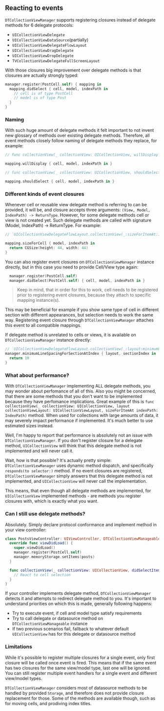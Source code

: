## Reacting to events

`DTCollectionViewManager` supports registering closures instead of delegate methods for 6 delegate protocols:

* `UICollectionViewDelegate`
* `UICollectionViewDataSource`(partially)
* `UICollectionViewDelegateFlowLayout`
* `UICollectionViewDragDelegate`
* `UICollectionViewDropDelegate`
* `TVCollectionViewDelegateFullScreenLayout`

With those closures big improvement over delegate methods is that closures are actually strongly typed:

```swift
manager.register(PostCell.self) { mapping in
  mapping.didSelect { cell, model, indexPath in
    // cell is of type PostCell
    // model is of type Post
  }
}
```

### Naming

With such huge amount of delegate methods it felt important to not invent new glossary of methods over existing delegate methods. Therefore, all event methods closely follow naming of delegate methods they replace, for example:

```swift
// func collectionView(_ collectionView: UICollectionView, willDisplay cell: UICollectionViewCell, forItemAt indexPath: IndexPath)

mapping.willDisplay { cell, model, indexPath in }

// func collectionView(_ collectionView: UICollectionView, shouldSelectItemAt indexPath: IndexPath) -> Bool

mapping.shouldSelect { cell, model, indexPath in }
```

### Different kinds of event closures

Whenever cell or reusable view delegate method is referring to can be provided, it will be, and closure accepts three arguments: `(View, Model, IndexPath) -> ReturnType`. However, for some delegate methods cell or view is not created yet. Such delegate methods are called with signature (Model, IndexPath) -> ReturnType. For example:

```swift
// `UICollectionViewDelegateFlowLayout.collectionView(_:sizeForItemAt:)`

mapping.sizeForCell { model, indexPath in
  return CGSize(height: 44, width: 44)
}
```

You can also register event closures on `DTCollectionViewManager` instance directly, but in this case you need to provide Cell/View type again:

```swift
  manager.register(PostCell.self)
  manager.didSelect(PostCell.self) { cell, model, indexPath in }
```

> Keep in mind, that in order for this to work, cell needs to be registered prior to registering event closures, because they attach to specific mapping instance(s).

This may be beneficial for example if you show same type of cell in different section with different appearances, but selection needs to work the same way. Registering event closure through `DTCollectionViewManager` attaches this event to all compatible mappings.

If delegate method is unrelated to cells or views, it is available on `DTCollectionViewManager` instance directly:

```swift
// `UICollectionViewDelegateFlowLayout.collectionView(_:layout:minimumLineSpacingForSectionAt:)`
manager.minimumLineSpacingForSectionAtIndex { layout, sectionIndex in
  return 10
}
```

### What about performance?

With `DTCollectionViewManager` implementing ALL delegate methods, you may wonder about perfomance of all of this. Also you might be concerned, that there are some methods that you don't want to be implemented because they have perfomance implications. Great example of this is `func collectionView(_ collectionView: UICollectionView, layout collectionViewLayout: UICollectionViewLayout, sizeForItemAt indexPath: IndexPath)` method. When used for collections with large amounts of data, it may severely impact performance if implemented. It's much better to use estimated sizes instead.

Well, I'm happy to report that performance is absolutely not an issue with `DTCollectionViewManager`. If you don't register closure for a delegate method, `UICollectionView` will think that this delegate method is not implemented and will never call it.

Wait, how is that possible? It's actually pretty simple: `DTCollectionViewManager` uses dynamic method dispatch, and specifically `responds(to selector:)` method. If no event closures are registered, `DTCollectionViewManager` simply answers that this delegate method is not implemented, and `UICollectionView` will never call the implementation.

This means, that even though all delegate methods are implemented, for `UICollectionView` implemented methods - are methods you register closures with, which is exactly what you want.

### Can I still use delegate methods?

Absolutely. Simply declare protocol conformance and implement method in your view controller:

```swift
class PostsViewController: UIViewController, DTCollectionViewManageable, UICollectionViewDelegate {
  override func viewDidLoad() {
    super.viewDidLoad()
    manager.register(PostCell.self)
    manager.memoryStorage.setItems(posts)
  }

  func collectionView(_ collectionView: UICollectionView, didSelectItemAt indexPath: IndexPath) {
    // React to cell selection
  }
}
```

If your controller implements delegate method, `DTCollectionViewManager` detects it and attempts to redirect delegate method to you. It's important to understand priorities on which this is made, generally following happens:

* Try to execute event, if cell and model type satisfy requirements
* Try to call delegate or datasource method on `DTCollectionViewManageable` instance
* If two previous scenarios fail, fallback to whatever default `UICollectionView` has for this delegate or datasource method

### Limitations

While it's possible to register multiple closures for a single event, only first closure will be called once event is fired. This means that if the same event has two closures for the same view/model type, last one will be ignored. You can still register multiple event handlers for a single event and different view/model types.

`DTCollectionViewManager` considers most of datasource methods to be handled by provided `Storage`, and therefore does not provide closure replacement for those. Some of the methods are available though, such as for moving cells, and prodiving index titles.
